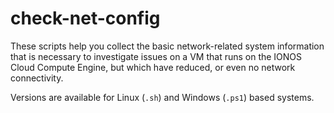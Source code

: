 # check-net-config
These scripts help you collect the basic network-related system information that is necessary to investigate issues on a VM that runs on the IONOS Cloud Compute Engine, but which have reduced, or even no network connectivity.

Versions are available for Linux (`.sh`) and Windows (`.ps1`) based systems.
